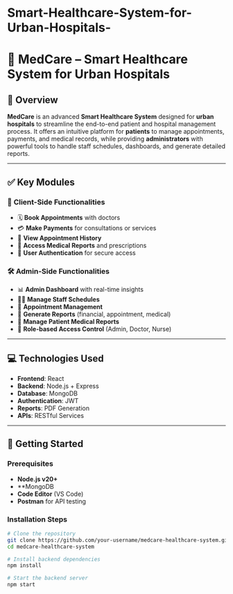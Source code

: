 # Smart-Healthcare-System-for-Urban-Hospitals-
# 🏥 **MedCare – Smart Healthcare System for Urban Hospitals**

## 📘 Overview

**MedCare** is an advanced **Smart Healthcare System** designed for **urban hospitals** to streamline the end-to-end patient and hospital management process. It offers an intuitive platform for **patients** to manage appointments, payments, and medical records, while providing **administrators** with powerful tools to handle staff schedules, dashboards, and generate detailed reports.

---

## ✅ Key Modules

### 👤 **Client-Side Functionalities**
- 🗓️ **Book Appointments** with doctors
- 💳 **Make Payments** for consultations or services
- 📜 **View Appointment History**
- 🧾 **Access Medical Reports** and prescriptions
- 🔐 **User Authentication** for secure access

### 🛠️ **Admin-Side Functionalities**
- 📊 **Admin Dashboard** with real-time insights
- 👨‍⚕️ **Manage Staff Schedules**
- 📝 **Appointment Management**
- 📁 **Generate Reports** (financial, appointment, medical)
- 🧬 **Manage Patient Medical Reports**
- 🔐 **Role-based Access Control** (Admin, Doctor, Nurse)

---

## 💻 Technologies Used

- **Frontend**: React
- **Backend**: Node.js + Express
- **Database**: MongoDB 
- **Authentication**: JWT 
- **Reports**: PDF Generation 
- **APIs**: RESTful Services

---

## 🚀 Getting Started

### Prerequisites
- **Node.js v20+**
- **MongoDB
- **Code Editor** (VS Code)
- **Postman** for API testing

### Installation Steps

```bash
# Clone the repository
git clone https://github.com/your-username/medcare-healthcare-system.git
cd medcare-healthcare-system

# Install backend dependencies
npm install

# Start the backend server
npm start
